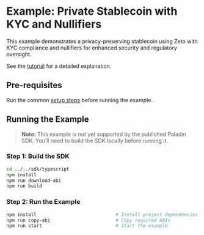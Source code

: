 # Example: Private Stablecoin with KYC and Nullifiers

This example demonstrates a privacy-preserving stablecoin using Zeto with KYC compliance and nullifiers for enhanced security and regulatory oversight.

See the [tutorial](https://lf-decentralized-trust-labs.github.io/paladin/head/tutorials/private-stablecoin/) for a detailed explanation.

## Pre-requisites

Run the common [setup steps](../README.md) before running the example.

## Running the Example

> **Note:** This example is not yet supported by the published Paladin SDK. You’ll need to build the SDK locally before running it.

### Step 1: Build the SDK

```bash
cd ../../sdk/typescript
npm install
npm run download-abi
npm run build
```

### Step 2: Run the Example

```bash
npm install                             # Install project dependencies
npm run copy-abi                        # Copy required ABIs
npm run start                           # Start the example
```
